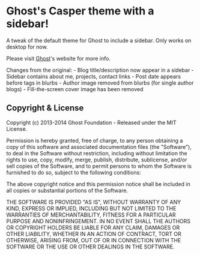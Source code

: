 # Ghost's Casper theme with a sidebar!

A tweak of the default theme for Ghost to include a sidebar.  Only works on desktop for now.

Please visit [Ghost](http://github.com/tryghost/ghost/)'s website for more info.

Changes from the original:
    - Blog title/description now appear in a sidebar
    - Sidebar contains about me, projects, contact links
    - Post date appears before tags in blurbs
    - Author image removed from blurbs (for single author blogs)
    - Fill-the-screen cover image has been removed
    

## Copyright & License

Copyright (c) 2013-2014 Ghost Foundation - Released under the MIT License.

Permission is hereby granted, free of charge, to any person obtaining a copy of this software and associated documentation files (the "Software"), to deal in the Software without restriction, including without limitation the rights to use, copy, modify, merge, publish, distribute, sublicense, and/or sell copies of the Software, and to permit persons to whom the Software is furnished to do so, subject to the following conditions:

The above copyright notice and this permission notice shall be included in all copies or substantial portions of the Software.

THE SOFTWARE IS PROVIDED "AS IS", WITHOUT WARRANTY OF ANY KIND, EXPRESS OR IMPLIED, INCLUDING BUT NOT LIMITED TO THE WARRANTIES OF MERCHANTABILITY, FITNESS FOR A PARTICULAR PURPOSE AND
NONINFRINGEMENT. IN NO EVENT SHALL THE AUTHORS OR COPYRIGHT HOLDERS BE LIABLE FOR ANY CLAIM, DAMAGES OR OTHER LIABILITY, WHETHER IN AN ACTION OF CONTRACT, TORT OR OTHERWISE, ARISING FROM, OUT OF OR IN CONNECTION WITH THE SOFTWARE OR THE USE OR OTHER DEALINGS IN THE SOFTWARE.
